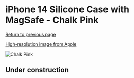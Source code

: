 # iPhone 14 Silicone Case with MagSafe - Chalk Pink

[Return to previous page](/iphone_14)

[High-resolution image from Apple](https://store.storeimages.cdn-apple.com/8756/as-images.apple.com/is/MPTT3?wid=4500&hei=4500&fmt=png)

<div style="width: 500px"><img src="/everyphone/MPTT3.png" alt="Chalk Pink"></div>

## Under construction
